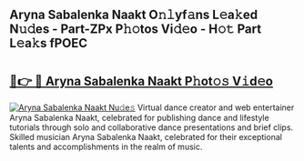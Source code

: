 ## Aryna Sabalenka Naakt O𝚗𝚕yf𝚊ns L𝚎a𝚔ed N𝚞𝚍es - Part-ZPx P𝚑𝚘tos Vi𝚍𝚎o - H𝚘𝚝 Part L𝚎a𝚔s fPOEC

# <h2><a href="http://kf9l7zl.oniu.top/?m=Aryna+Sabalenka+Naakt">🔗👉 🔴 Aryna Sabalenka Naakt P𝚑ot𝚘𝚜 V𝚒d𝚎o</a></h2>

[![Aryna Sabalenka Naakt Nu𝚍e𝚜](https://i.imgur.com/0qMVB7G.gif)](http://kf9l7zl.oniu.top/?m=Aryna+Sabalenka+Naakt)
Virtual dance creator and web entertainer Aryna Sabalenka Naakt, celebrated for publishing dance and lifestyle tutorials through solo and collaborative dance presentations and brief clips. Skilled musician Aryna Sabalenka Naakt, celebrated for their exceptional talents and accomplishments in the realm of music.  
